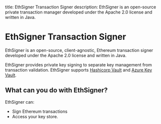 title: EthSigner Transaction Signer
description: EthSigner is an open-source private transaction manager developed under the Apache 2.0 license and written in Java. 
<!--- END of page meta data -->

# EthSigner Transaction Signer

EthSigner is an open-source, client-agnostic, Ethereum transaction signer developed under the Apache 2.0 license and written in Java. 

EthSigner provides private key signing to separate key management from transaction validation. EthSigner supports [Hashicorp Vault](Using-EthSigner/Hashicorp.md) 
and [Azure Key Vault](Using-EthSigner/Azure.md). 

## What can you do with EthSigner? 

EthSigner can: 

* Sign Ethereum transactions 
* Access your key store. 
